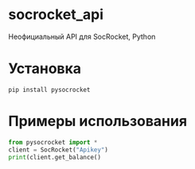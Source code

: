 # socrocket_api
Неофициальный API для SocRocket, Python
# Установка
`pip install pysocrocket`
# Примеры использования
```py
from pysocrocket import *
client = SocRocket("Apikey")
print(client.get_balance()
```
